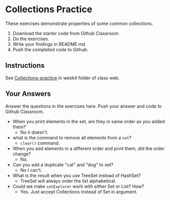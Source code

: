 # Collections Practice

These exercises demonstrate properties of some common collections.

1. Download the starter code from Github Classroom.
2. Do the exercises.
3. Write your findings in README.md
4. Push the completed code to Github.

## Instructions

See [Collections-practice](https://skeoop.github.io/week4/Collections-practice) in week4 folder of class web.

## Your Answers

Answer the questions in the exercises here. Push your answer and code to Github Classroom.

* When you print elements in the set, are they in same order as you added them?  
    * No it doesn't.
* what is the command to remove all elements from a `set`?
    * `clear()` command.
* When you add elements in a different order and print them, did the order change?
    * No.
* Can you add a duplicate "cat" and "dog" to set?
    * No I can't.
* What is the result when you use TreeSet instead of HashSet?
    * TreeSet will always order the list alphabetical.
* Could we make `setExplorer` work with either Set or List?  How?
    * Yes. Just accept Collections instead of Set in argument.